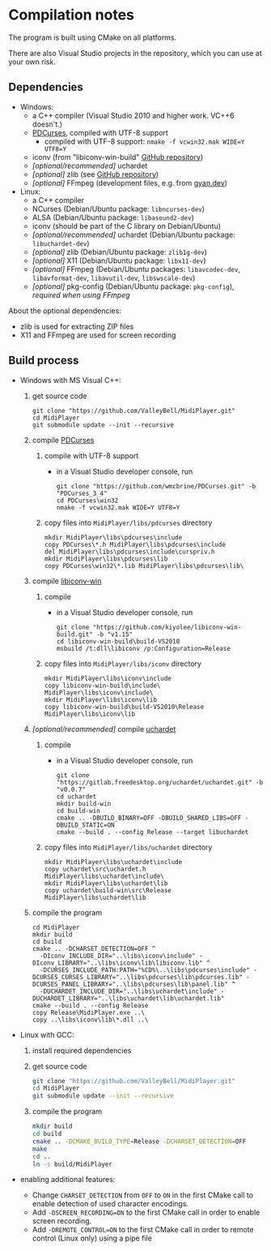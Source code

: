 # Compilation notes

The program is built using CMake on all platforms.

There are also Visual Studio projects in the repository, which you can use at your own risk.

## Dependencies

- Windows:
  - a C++ compiler (Visual Studio 2010 and higher work. VC++6 doesn't.)
  - [PDCurses](https://github.com/wmcbrine/PDCurses), compiled with UTF-8 support
    - compiled with UTF-8 support: `nmake -f vcwin32.mak WIDE=Y UTF8=Y`
  - iconv (from "libiconv-win-build" [GitHub repository](https://github.com/kiyolee/libiconv-win-build))
  - *\[optional/recommended\]* uchardet
  - *\[optional\]* zlib (see [GitHub repository](https://github.com/madler/zlib))
  - *\[optional\]* FFmpeg (development files, e.g. from [gyan.dev](https://www.gyan.dev/ffmpeg/builds/#release-builds))
- Linux:
  - a C++ compiler
  - NCurses (Debian/Ubuntu package: `libncurses-dev`)
  - ALSA (Debian/Ubuntu package: `libasound2-dev`)
  - iconv (should be part of the C library on Debian/Ubuntu)
  - *\[optional/recommended\]* uchardet (Debian/Ubuntu package: `libuchardet-dev`)
  - *\[optional\]* zlib (Debian/Ubuntu package: `zlib1g-dev`)
  - *\[optional\]* X11 (Debian/Ubuntu package: `libx11-dev`)
  - *\[optional\]* FFmpeg (Debian/Ubuntu packages: `libavcodec-dev`, `libavformat-dev`, `libavutil-dev`, `libswscale-dev`)
  - *\[optional\]* pkg-config (Debian/Ubuntu package: `pkg-config`), *required when using FFmpeg*

About the optional dependencies:

- zlib is used for extracting ZIP files
- X11 and FFmpeg are used for screen recording

## Build process

- Windows with MS Visual C++:

  1. get source code

      ```batch
      git clone "https://github.com/ValleyBell/MidiPlayer.git"
      cd MidiPlayer
      git submodule update --init --recursive
      ```

  2. compile [PDCurses](https://github.com/wmcbrine/PDCurses)
      1. compile with UTF-8 support
          - in a Visual Studio developer console, run

            ```batch
            git clone "https://github.com/wmcbrine/PDCurses.git" -b "PDCurses_3_4"
            cd PDCurses\win32
            nmake -f vcwin32.mak WIDE=Y UTF8=Y
            ```

      2. copy files into `MidiPlayer/libs/pdcurses` directory

          ```batch
          mkdir MidiPlayer\libs\pdcurses\include
          copy PDCurses\*.h MidiPlayer\libs\pdcurses\include
          del MidiPlayer\libs\pdcurses\include\curspriv.h
          mkdir MidiPlayer\libs\pdcurses\lib
          copy PDCurses\win32\*.lib MidiPlayer\libs\pdcurses\lib\
          ```

  3. compile [libiconv-win](https://github.com/kiyolee/libiconv-win-build)
      1. compile
          - in a Visual Studio developer console, run

            ```batch
            git clone "https://github.com/kiyolee/libiconv-win-build.git" -b "v1.15"
            cd libiconv-win-build\build-VS2010
            msbuild /t:dll\libiconv /p:Configuration=Release
            ```

      2. copy files into `MidiPlayer/libs/iconv` directory

          ```batch
          mkdir MidiPlayer\libs\iconv\include
          copy libiconv-win-build\include\ MidiPlayer\libs\iconv\include\
          mkdir MidiPlayer\libs\iconv\lib
          copy libiconv-win-build\build-VS2010\Release MidiPlayer\libs\iconv\lib
          ```

  4. *\[optional/recommended\]* compile [uchardet](https://www.freedesktop.org/wiki/Software/uchardet/)
      1. compile
          - in a Visual Studio developer console, run

            ```batch
            git clone "https://gitlab.freedesktop.org/uchardet/uchardet.git" -b "v0.0.7"
            cd uchardet
            mkdir build-win
            cd build-win
            cmake .. -DBUILD_BINARY=OFF -DBUILD_SHARED_LIBS=OFF -DBUILD_STATIC=ON
            cmake --build . --config Release --target libuchardet
            ```

      2. copy files into `MidiPlayer/libs/uchardet` directory

          ```batch
          mkdir MidiPlayer\libs\uchardet\include
          copy uchardet\src\uchardet.h MidiPlayer\libs\uchardet\include\
          mkdir MidiPlayer\libs\uchardet\lib
          copy uchardet\build-win\src\Release MidiPlayer\libs\uchardet\lib
          ```

  5. compile the program

      ```batch
      cd MidiPlayer
      mkdir build
      cd build
      cmake .. -DCHARSET_DETECTION=OFF ^
        -DIconv_INCLUDE_DIR="..\libs\iconv\include" -DIconv_LIBRARY="..\libs\iconv\lib\libiconv.lib" ^
        -DCURSES_INCLUDE_PATH:PATH="%CD%\..\libs\pdcurses\include" -DCURSES_CURSES_LIBRARY="..\libs\pdcurses\lib\pdcurses.lib" -DCURSES_PANEL_LIBRARY="..\libs\pdcurses\lib\panel.lib" ^
        -DUCHARDET_INCLUDE_DIR="..\libs\uchardet\include" -DUCHARDET_LIBRARY="..\libs\uchardet\lib\uchardet.lib"
      cmake --build . --config Release
      copy Release\MidiPlayer.exe ..\
      copy ..\libs\iconv\lib\*.dll ..\
      ```

- Linux with GCC:

  1. install required dependencies
  2. get source code

      ```bash
      git clone "https://github.com/ValleyBell/MidiPlayer.git"
      cd MidiPlayer
      git submodule update --init --recursive
      ```

  3. compile the program

      ```bash
      mkdir build
      cd build
      cmake .. -DCMAKE_BUILD_TYPE=Release -DCHARSET_DETECTION=OFF
      make
      cd ..
      ln -s build/MidiPlayer
      ```

- enabling additional features:
  - Change `CHARSET_DETECTION` from `OFF` to `ON` in the first CMake call to enable detection of used character encodings.
  - Add `-DSCREEN_RECORDING=ON` to the first CMake call in order to enable screen recording.
  - Add `-DREMOTE_CONTROL=ON` to the first CMake call in order to remote control (Linux only) using a pipe file
